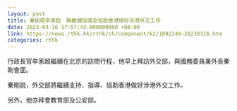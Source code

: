 ```yaml
---
layout: post
title: 秦剛晤李家超　稱繼續指導及協助香港做好涉港外交工作
date: 2023-03-16 17:57:43.000000000 +08:00
link: https://news.rthk.hk/rthk/ch/component/k2/1692240-20230316.htm
categories: rthk
---
```


行政長官李家超繼續在北京的訪問行程，他早上拜訪外交部，與國務委員兼外長秦剛會面。

秦剛說，外交部將繼續支持、指導、協助香港做好涉港外交工作。

另外，他亦拜會教育部及公安部。
